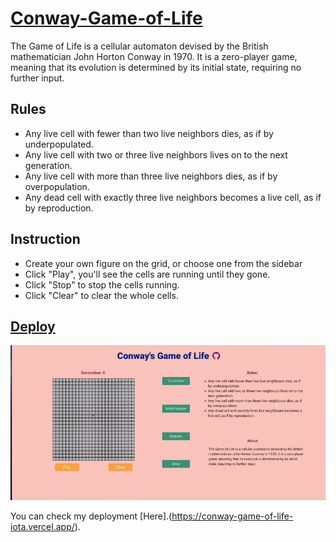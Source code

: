 # [Conway-Game-of-Life](https://conway-game-of-life-iota.vercel.app/)

The Game of Life is a cellular automaton devised by the British mathematician John Horton Conway in 1970. It is a zero-player game, meaning that its evolution is determined by its initial state, requiring no further input.

## Rules

- Any live cell with fewer than two live neighbors dies, as if by underpopulated.
- Any live cell with two or three live neighbors lives on to the next generation.
- Any live cell with more than three live neighbors dies, as if by overpopulation.
- Any dead cell with exactly three live neighbors becomes a live cell, as if by reproduction.

## Instruction

- Create your own figure on the grid, or choose one from the sidebar
- Click "Play", you'll see the cells are running until they gone.
- Click "Stop" to stop the cells running.
- Click "Clear" to clear the whole cells.

## [Deploy](https://conway-game-of-life-iota.vercel.app/)

![conway game App](conway-demo.gif)

You can check my deployment [Here].(https://conway-game-of-life-iota.vercel.app/).
